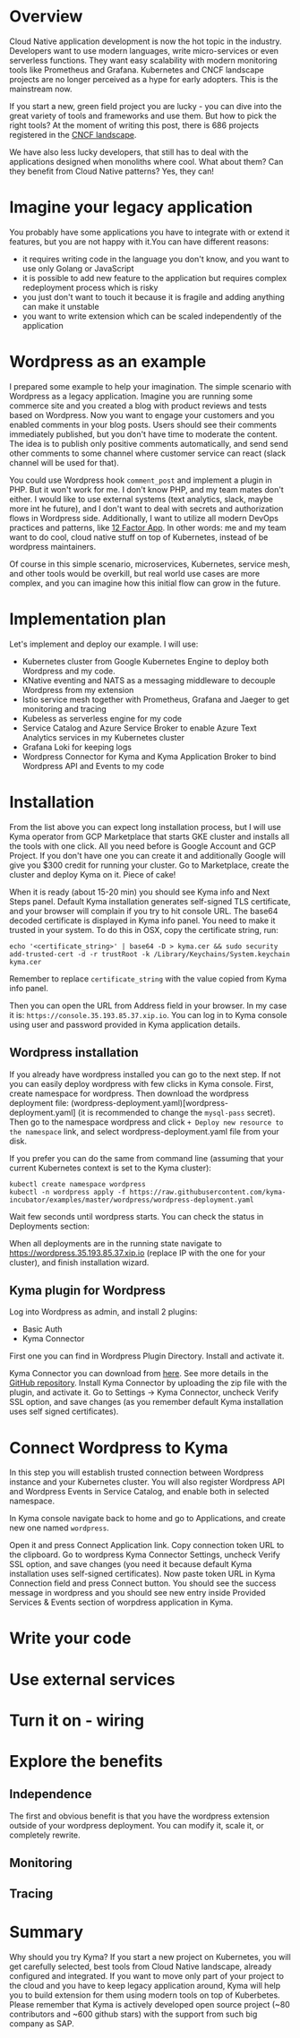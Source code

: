# Overview

Cloud Native application development is now the hot topic in the industry. Developers want to use modern languages, write micro-services or even serverless functions. They want easy scalability with modern monitoring tools like Prometheus and Grafana. Kubernetes and CNCF landscape projects are no longer perceived as a hype for early adopters. This is the mainstream now.

If you start a new, green field project you are lucky - you can dive into the great variety of tools and frameworks and use them. But how to pick the right tools? At the moment of writing this post, there is 686 projects registered in the [CNCF landscape](https://landscape.cncf.io/).

We have also less lucky developers, that still has to deal with the applications designed when monoliths where cool. What about them? Can they benefit from Cloud Native patterns? Yes, they can!

# Imagine your legacy application
You probably have some applications you have to integrate with or extend it features, but you are not happy with it.You can have different reasons:
- it requires writing code in the language you don't know, and you want to use only Golang or JavaScript
- it is possible to add new feature to the application but requires complex redeployment process which is risky
- you just don't want to touch it because it is fragile and adding anything can make it unstable
- you want to write extension which can be scaled independently of the application

# Wordpress as an example
I prepared some example to help your imagination. The simple scenario with Wordpress as a legacy application. Imagine you are running some commerce site and you created a blog with product reviews and tests based on Wordpress. Now you want to engage your customers and you enabled comments in your blog posts. Users should see their comments immediately published, but you don't have time to moderate the content. The idea is to publish only positive comments automatically, and send send other comments to some channel where customer service can react (slack channel will be used for that).

You could use Wordpress hook `comment_post` and implement a plugin in PHP. But it won't work for me. I don't know PHP, and my team mates don't either. I would like to use external systems (text analytics, slack, maybe more int he future), and I don't want to deal with secrets and authorization flows in Wordpress side. Additionally, I want to utilize all modern DevOps practices and patterns, like [12 Factor App](https://12factor.net). In other words: me and my team want to do cool, cloud native stuff on top of Kubernetes, instead of be wordpress maintainers.

Of course in this simple scenario, microservices, Kubernetes, service mesh, and other tools would be overkill, but real world use cases are more complex, and you can imagine how this initial flow can grow in the future.

# Implementation plan

Let's implement and deploy our example. I will use:
- Kubernetes cluster from Google Kubernetes Engine to deploy both Wordpress and my code.
- KNative eventing and NATS as a messaging middleware to decouple Wordpress from my extension
- Istio service mesh together with Prometheus, Grafana and Jaeger to get monitoring and tracing
- Kubeless as serverless engine for my code
- Service Catalog and Azure Service Broker to enable Azure Text Analytics services in my Kubernetes cluster
- Grafana Loki for keeping logs
- Wordpress Connector for Kyma and Kyma Application Broker to bind Wordpress API and Events to my code

# Installation
From the list above you can expect long installation process, but I will use Kyma operator from GCP Marketplace that starts GKE cluster and installs all the tools with one click. All you need before is Google Account and GCP Project. If you don't have one you can create it and additionally Google will give you $300 credit for running your cluster.
Go to Marketplace, create the cluster and deploy Kyma on it. Piece of cake!

When it is ready (about 15-20 min) you should see Kyma info and Next Steps panel. Default Kyma installation generates self-signed TLS certificate, and your browser will complain if you try to hit console URL. The base64 decoded certificate is displayed in Kyma info panel. You need to make it trusted in your system. To do this in OSX, copy the certificate string, run:
```
echo '<certificate_string>' | base64 -D > kyma.cer && sudo security add-trusted-cert -d -r trustRoot -k /Library/Keychains/System.keychain kyma.cer
``` 
Remember to replace `certificate_string` with the value copied from Kyma info panel.

Then you can open the URL from Address field in your browser. In my case it is: `https://console.35.193.85.37.xip.io`. You can log in to Kyma console using user and password provided in Kyma application details.

## Wordpress installation
If you already have wordpress installed you can go to the next step. If not you can easily deploy wordpress with few clicks in Kyma console.
First, create namespace for wordpress.  Then download the wordpress deployment file: (wordpress-deployment.yaml)[wordpress-deployment.yaml] (it is recommended to change the `mysql-pass` secret). Then go to the namespace wordpress and click `+ Deploy new resource to the namespace` link, and select wordpress-deployment.yaml file from your disk.

If you prefer you can do the same from command line (assuming that your current Kubernetes context is set to the Kyma cluster):
```
kubectl create namespace wordpress
kubectl -n wordpress apply -f https://raw.githubusercontent.com/kyma-incubator/examples/master/wordpress/wordpress-deployment.yaml
```
Wait few seconds until wordpress starts. You can check the status in Deployments section:

When all deployments are in the running state navigate to https://wordpress.35.193.85.37.xip.io (replace IP with the one for your cluster), and finish installation wizard. 

## Kyma plugin for Wordpress

Log into Wordpress as admin, and install 2 plugins:
- Basic Auth 
- Kyma Connector

First one you can find in Wordpress Plugin Directory. Install and activate it.

Kyma Connector you can download from [here](https://github.com/kyma-incubator/wordpress-connector/archive/master.zip). See more details in the [GitHub repository](ttps://github.com/kyma-incubator/wordpress-connector). Install Kyma Connector by uploading the zip file with the plugin, and activate it. Go to Settings -> Kyma Connector, uncheck Verify SSL option, and save changes (as you remember default Kyma installation uses self signed certificates). 

# Connect Wordpress to Kyma

In this step you will establish trusted connection between Wordpress instance and your Kubernetes cluster. You will also register Wordpress API and Wordpress Events in Service Catalog, and enable both in selected namespace.

In Kyma console navigate back to home and go to Applications, and create new one named `wordpress`.

Open it and press Connect Application link. Copy connection token URL to the clipboard. Go to wordpress Kyma Connector Settings, uncheck Verify SSL option, and save changes (you need it because default Kyma installation uses self-signed certificates). Now paste token URL in Kyma Connection field and press Connect button. You should see the success message in wordpress and you should see new entry inside Provided Services & Events section of worpdress application in Kyma.

# Write your code



# Use external services

# Turn it on - wiring

# Explore the benefits

## Independence
The first and obvious benefit is that you have the wordpress extension outside of your wordpress deployment. You can modify it, scale it, or completely rewrite. 

## Monitoring

## Tracing

# Summary
Why should you try Kyma? If you start a new project on Kubernetes, you will get carefully selected, best tools from Cloud Native landscape, already configured and integrated. If you want to move only part of your project to the cloud and you have to keep legacy application around, Kyma will help you to build extension for them using modern tools on top of Kuberbetes.
Please remember that Kyma is actively developed open source project (~80 contributors and ~600 github stars) with the support from such big company as SAP. 